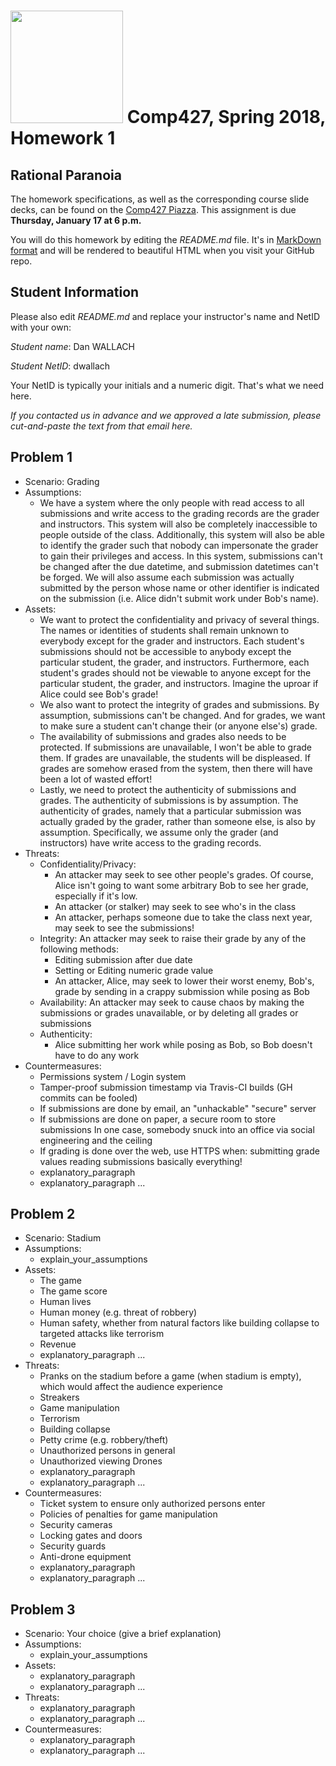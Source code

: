 # <img src="http://www.rice.edu/_images/rice-logo.jpg" width=180> Comp427, Spring 2018, Homework 1
## Rational Paranoia
The homework specifications, as well as the corresponding course slide decks,
can be found on the [Comp427 Piazza](https://piazza.com/class/jqifhp864b37ju).
This assignment is due **Thursday, January 17 at 6 p.m.**

You will do this homework by editing the _README.md_ file. It's in
[MarkDown format](https://guides.github.com/features/mastering-markdown/)
and will be rendered to beautiful HTML when you visit your GitHub repo.

## Student Information
Please also edit _README.md_ and replace your instructor's name and NetID with your own:

_Student name_: Dan WALLACH

_Student NetID_: dwallach

Your NetID is typically your initials and a numeric digit. That's
what we need here.

_If you contacted us in advance and we approved a late submission,
please cut-and-paste the text from that email here._

## Problem 1
- Scenario: Grading
- Assumptions:
  - We have a system where the only people with read access to all submissions and write access to the grading records are the grader and instructors. This system will also be completely inaccessible to people outside of the class. Additionally, this system will also be able to identify the grader such that nobody can impersonate the grader to gain their privileges and access. In this system, submissions can't be changed after the due datetime, and submission datetimes can't be forged. We will also assume each submission was actually submitted by the person whose name or other identifier is indicated on the submission (i.e. Alice didn't submit work under Bob's name).
- Assets:
  - We want to protect the confidentiality and privacy of several things. The names or identities of students shall remain unknown to everybody except for the grader and instructors. Each student's submissions should not be accessible to anybody except the particular student, the grader, and instructors. Furthermore, each student's grades should not be viewable to anyone except for the particular student, the grader, and instructors. Imagine the uproar if Alice could see Bob's grade!
  - We also want to protect the integrity of grades and submissions. By assumption, submissions can't be changed. And for grades, we want to make sure a student can't change their (or anyone else's) grade.
  - The availability of submissions and grades also needs to be protected. If submissions are unavailable, I won't be able to grade them. If grades are unavailable, the students will be displeased. If grades are somehow erased from the system, then there will have been a lot of wasted effort!
  - Lastly, we need to protect the authenticity of submissions and grades. The authenticity of submissions is by assumption. The authenticity of grades, namely that a particular submission was actually graded by the grader, rather than someone else, is also by assumption. Specifically, we assume only the grader (and instructors) have write access to the grading records.
- Threats:
  - Confidentiality/Privacy:
    - An attacker may seek to see other people's grades. Of course, Alice isn't going to want some arbitrary Bob to see her grade, especially if it's low.
	- An attacker (or stalker) may seek to see who's in the class
	- An attacker, perhaps someone due to take the class next year, may seek to see the submissions!
  - Integrity: An attacker may seek to raise their grade by any of the following methods:
    - Editing submission after due date
    - Setting or Editing numeric grade value
	- An attacker, Alice, may seek to lower their worst enemy, Bob's, grade by sending in a crappy submission while posing as Bob
  - Availability: An attacker may seek to cause chaos by making the submissions or grades unavailable, or by deleting all grades or submissions
  - Authenticity:
    - Alice submitting her work while posing as Bob, so Bob doesn't have to do any work
- Countermeasures:
  - Permissions system / Login system
  - Tamper-proof submission timestamp via Travis-CI builds (GH commits can be fooled)
  - If submissions are done by email, an "unhackable" "secure" server
  - If submissions are done on paper, a secure room to store submissions
        In one case, somebody snuck into an office via social engineering and the ceiling
  - If grading is done over the web, use HTTPS when:
        submitting grade values
        reading submissions
        basically everything!
  - explanatory_paragraph
  - explanatory_paragraph ...

## Problem 2
- Scenario: Stadium
- Assumptions:
  - explain_your_assumptions
- Assets:
  - The game
  - The game score
  - Human lives
  - Human money (e.g. threat of robbery)
  - Human safety, whether from natural factors like building collapse to targeted attacks like terrorism
  - Revenue
  - explanatory_paragraph ...
- Threats:
  - Pranks on the stadium before a game (when stadium is empty), which would affect the audience experience
  - Streakers
  - Game manipulation
  - Terrorism
  - Building collapse
  - Petty crime (e.g. robbery/theft)
  - Unauthorized persons in general
  - Unauthorized viewing
        Drones
  - explanatory_paragraph
  - explanatory_paragraph ...
- Countermeasures:
  - Ticket system to ensure only authorized persons enter
  - Policies of penalties for game manipulation
  - Security cameras
  - Locking gates and doors
  - Security guards
  - Anti-drone equipment
  - explanatory_paragraph
  - explanatory_paragraph ...

## Problem 3
- Scenario: Your choice (give a brief explanation)
- Assumptions:
  - explain_your_assumptions
- Assets:
  - explanatory_paragraph
  - explanatory_paragraph ...
- Threats:
  - explanatory_paragraph
  - explanatory_paragraph ...
- Countermeasures:
  - explanatory_paragraph
  - explanatory_paragraph ...
